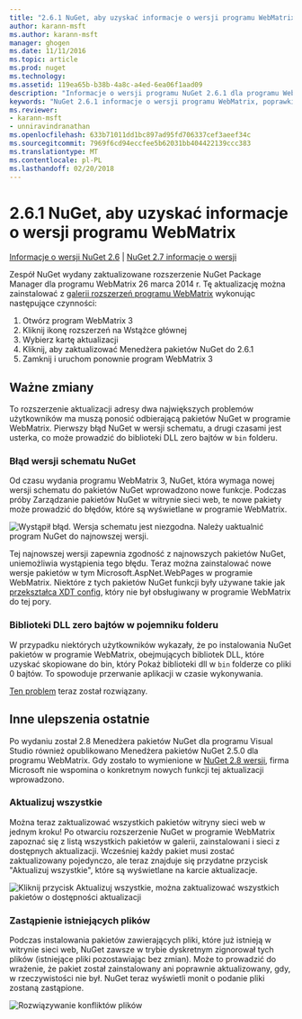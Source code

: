 ```yaml
---
title: "2.6.1 NuGet, aby uzyskać informacje o wersji programu WebMatrix | Dokumentacja firmy Microsoft"
author: karann-msft
ms.author: karann-msft
manager: ghogen
ms.date: 11/11/2016
ms.topic: article
ms.prod: nuget
ms.technology: 
ms.assetid: 119ea65b-b38b-4a8c-a4ed-6ea06f1aad09
description: "Informacje o wersji programu NuGet 2.6.1 dla programu WebMatrix, w tym znanych problemów, poprawki, dodatkowe funkcje i dcr."
keywords: "NuGet 2.6.1 informacje o wersji programu WebMatrix, poprawki, znanych problemów, nowe funkcje, dcr"
ms.reviewer:
- karann-msft
- unniravindranathan
ms.openlocfilehash: 633b71011dd1bc897ad95fd706337cef3aeef34c
ms.sourcegitcommit: 7969f6cd94eccfee5b62031bb404422139ccc383
ms.translationtype: MT
ms.contentlocale: pl-PL
ms.lasthandoff: 02/20/2018
---
```

# <a name="nuget-261-for-webmatrix-release-notes"></a>2.6.1 NuGet, aby uzyskać informacje o wersji programu WebMatrix

[Informacje o wersji NuGet 2.6](../release-notes/nuget-2.6.md) | [NuGet 2.7 informacje o wersji](../release-notes/nuget-2.7.md)

Zespół NuGet wydany zaktualizowane rozszerzenie NuGet Package Manager dla programu WebMatrix 26 marca 2014 r.  Tę aktualizację można zainstalować z [galerii rozszerzeń programu WebMatrix](https://blogs.iis.net/webmatrix/retiring-the-webmatrix-extensions-gallery) wykonując następujące czynności:

1. Otwórz program WebMatrix 3
1. Kliknij ikonę rozszerzeń na Wstążce głównej
1. Wybierz kartę aktualizacji
1. Kliknij, aby zaktualizować Menedżera pakietów NuGet do 2.6.1
1. Zamknij i uruchom ponownie program WebMatrix 3

## <a name="notable-changes"></a>Ważne zmiany

To rozszerzenie aktualizacji adresy dwa największych problemów użytkowników ma muszą ponosić odbierającą pakietów NuGet w programie WebMatrix.  Pierwszy błąd NuGet w wersji schematu, a drugi czasami jest usterka, co może prowadzić do biblioteki DLL zero bajtów w `bin` folderu.

### <a name="nuget-schema-version-error"></a>Błąd wersji schematu NuGet

Od czasu wydania programu WebMatrix 3, NuGet, która wymaga nowej wersji schematu do pakietów NuGet wprowadzono nowe funkcje.  Podczas próby Zarządzanie pakietów NuGet w witrynie sieci web, te nowe pakiety może prowadzić do błędów, które są wyświetlane w programie WebMatrix.

![Wystąpił błąd. Wersja schematu jest niezgodna. Należy uaktualnić program NuGet do najnowszej wersji.](./media/NuGet-2.8/webmatrix-schema-version.png)

Tej najnowszej wersji zapewnia zgodność z najnowszych pakietów NuGet, uniemożliwia wystąpienia tego błędu. Teraz można zainstalować nowe wersje pakietów w tym Microsoft.AspNet.WebPages w programie WebMatrix.  Niektóre z tych pakietów NuGet funkcji były używane takie jak [przekształca XDT config](../release-notes/nuget-2.6.md#xdt), który nie był obsługiwany w programie WebMatrix do tej pory.

### <a name="zero-byte-dlls-in-bin-folder"></a>Biblioteki DLL zero bajtów w pojemniku folderu

W przypadku niektórych użytkowników wykazały, że po instalowania NuGet pakietów w programie WebMatrix, obejmujących bibliotek DLL, które uzyskać skopiowane do bin, który Pokaż biblioteki dll w `bin` folderze co pliki 0 bajtów.  To spowoduje przerwanie aplikacji w czasie wykonywania.

[Ten problem](https://nuget.codeplex.com/workitem/4060) teraz został rozwiązany.

## <a name="other-recent-improvements"></a>Inne ulepszenia ostatnie

Po wydaniu został 2.8 Menedżera pakietów NuGet dla programu Visual Studio również opublikowano Menedżera pakietów NuGet 2.5.0 dla programu WebMatrix.  Gdy zostało to wymienione w [NuGet 2.8 wersji](../release-notes/nuget-2.8.md#webmatrix-nuget-client-updates), firma Microsoft nie wspomina o konkretnym nowych funkcji tej aktualizacji wprowadzono.

### <a name="update-all"></a>Aktualizuj wszystkie

Można teraz zaktualizować wszystkich pakietów witryny sieci web w jednym kroku!  Po otwarciu rozszerzenie NuGet w programie WebMatrix zapoznać się z listą wszystkich pakietów w galerii, zainstalowani i sieci z dostępnych aktualizacji.  Wcześniej każdy pakiet musi zostać zaktualizowany pojedynczo, ale teraz znajduje się przydatne przycisk "Aktualizuj wszystkie", które są wyświetlane na karcie aktualizacje.

![Kliknij przycisk Aktualizuj wszystkie, można zaktualizować wszystkich pakietów o dostępności aktualizacji](./media/NuGet-2.8/webmatrix-update-all.png)

### <a name="overwrite-existing-files"></a>Zastąpienie istniejących plików

Podczas instalowania pakietów zawierających pliki, które już istnieją w witrynie sieci web, NuGet zawsze w trybie dyskretnym zignorował tych plików (istniejące pliki pozostawiając bez zmian).  Może to prowadzić do wrażenie, że pakiet został zainstalowany ani poprawnie aktualizowany, gdy, w rzeczywistości nie był.  NuGet teraz wyświetli monit o podanie pliki zostaną zastąpione.

![Rozwiązywanie konfliktów plików](./media/NuGet-2.8/webmatrix-overwrite-file.png)
